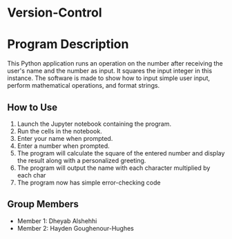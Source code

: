 # Version-Control

# Program Description

This Python application runs an operation on the number after receiving the user's name and the number as input. It squares the input integer in this instance. The software is made to show how to input simple user input, perform mathematical operations, and format strings.

## How to Use

1. Launch the Jupyter notebook containing the program.
2. Run the cells in the notebook.
3. Enter your name when prompted.
4. Enter a number when prompted.
5. The program will calculate the square of the entered number and display the result along with a personalized greeting.
6. The program will output the name with each character multiplied by each char
7. The program now has simple error-checking code

## Group Members

- Member 1: Dheyab Alshehhi
- Member 2: Hayden Goughenour-Hughes
